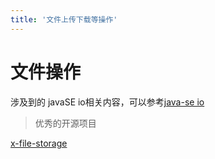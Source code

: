 ```yaml
---
title: '文件上传下载等操作'
---
```

# 文件操作

涉及到的 javaSE io相关内容，可以参考[java-se io](../../zs-se/io/)


> 优秀的开源项目

[x-file-storage](https://gitee.com/dromara/x-file-storage)

